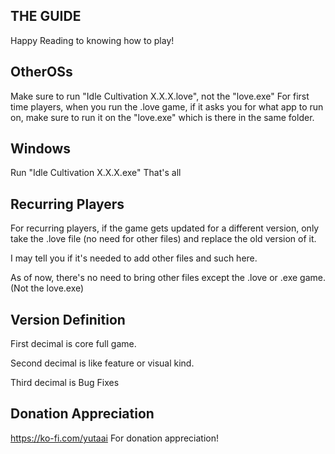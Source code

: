 THE GUIDE
-----------
Happy Reading to knowing how to play!

OtherOSs
-----------
Make sure to run "Idle Cultivation X.X.X.love", not the "love.exe" 
For first time players, when you run the .love game, if it asks you for what app to run on, make sure to run it on the "love.exe" which is there in the same folder.

Windows
-----------
Run "Idle Cultivation X.X.X.exe" 
That's all

Recurring Players
------------------
For recurring players, if the game gets updated for a different version, only take the .love file (no need for other files) and replace the old version of it. 

I may tell you if it's needed to add other files and such here. 

As of now, there's no need to bring other files except the .love or .exe game. (Not the love.exe)

Version Definition
------------------
First decimal is core full game. 

Second decimal is like feature or visual kind. 

Third decimal is Bug Fixes

Donation Appreciation
---------------------
https://ko-fi.com/yutaai
For donation appreciation!
